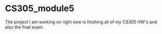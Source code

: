 # CS305_module5
The project I am working on right now is finshing all of my CS305 HW's and also the final exam.
